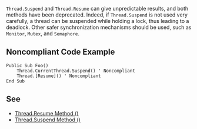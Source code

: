 
`Thread.Suspend` and `Thread.Resume` can give unpredictable results, and both methods have been deprecated. Indeed, if `Thread.Suspend` is not used very carefully, a thread can be suspended while holding a lock, thus leading to a deadlock. Other safer synchronization mechanisms should be used, such as `Monitor`, `Mutex`, and `Semaphore`.

## Noncompliant Code Example


    Public Sub Foo()
        Thread.CurrentThread.Suspend() ' Noncompliant
        Thread.[Resume]() ' Noncompliant
    End Sub


## See

- [Thread.Resume Method ()](https://msdn.microsoft.com/en-us/library/system.threading.thread.resume.aspx)
- [Thread.Suspend Method ()](https://msdn.microsoft.com/en-us/library/system.threading.thread.suspend%28v=vs.110%29.aspx)

